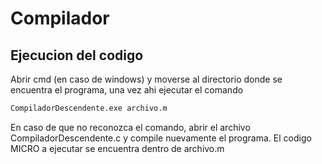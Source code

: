 # Compilador
## Ejecucion del codigo
Abrir cmd (en caso de windows) y moverse al directorio donde se encuentra el programa, una vez ahi ejecutar el comando
```bash
CompiladorDescendente.exe archivo.m
```
En caso de que no reconozca el comando, abrir el archivo CompiladorDescendente.c y compile nuevamente el programa. 
El codigo MICRO a ejecutar se encuentra dentro de archivo.m